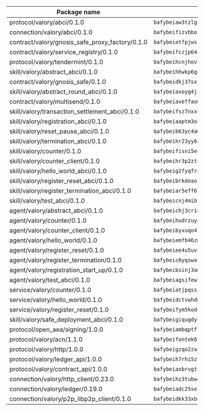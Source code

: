 | Package name                                                  | Package hash                                                  |
| ------------------------------------------------------------- | ------------------------------------------------------------- |
| protocol/valory/abci/0.1.0                                    | `bafybeiaw3tzlg3rkvnn5fcufblktmfwngmxugn4yo7pyjp76zz6aqtqcay` |
| connection/valory/abci/0.1.0                                  | `bafybeifizvbborkmrfx6ur663c6cxzwzptu3ejgjxnu7sjozuaqrudg7um` |
| contract/valory/gnosis_safe_proxy_factory/0.1.0               | `bafybeietfpjwsrhjbamd3wv7io7eeuyxjytgez6cagjc44sx23cugsfkju` |
| contract/valory/service_registry/0.1.0                        | `bafybeifczjp64q2splroc6vgmjnqfauzyuv43f6kfodxrdt2gc2pwtwvcm` |
| protocol/valory/tendermint/0.1.0                              | `bafybeihcnjhovvyyfbkuw5sjyfx2lfd4soeocfqzxz54g67333m6nk5gxq` |
| skill/valory/abstract_abci/0.1.0                              | `bafybeihhwkp6ggbsmaowlhagfdakrjmrrrcq4rzpszuaegfap5ukdrrdcm` |
| contract/valory/gnosis_safe/0.1.0                             | `bafybeidkj37sx2kcdut2hzohfrlpdbzg5mtc2jegk5g5rzktyb7fh4lwf4` |
| skill/valory/abstract_round_abci/0.1.0                        | `bafybeiaxoyg4jx56ztrw3g7rm35hgyjn2yh3bovklorm4cjxvbvrvowvem` |
| contract/valory/multisend/0.1.0                               | `bafybeiaveffaomsnmsc5hx62o77u7ilma6eipox7m5lrwa56737ektva3i` |
| skill/valory/transaction_settlement_abci/0.1.0                | `bafybeifsz7nxx6csm664ggmt6aaajz2wkxjan53vhll3jlhkyet3svheay` |
| skill/valory/registration_abci/0.1.0                          | `bafybeiaaptm3oei4cktp5as2smvzrkbas57myzw2umrtcsob6lt4unpuve` |
| skill/valory/reset_pause_abci/0.1.0                           | `bafybeib63yc4amudmvzkkydfotjtgjdqqx7323evhjvyeawyvub7wfa4hi` |
| skill/valory/termination_abci/0.1.0                           | `bafybeihr23yy6dupz2rzmuvopgmkysao6xnr3tkoq2te5r7vb4j4dpmsri` |
| skill/valory/counter/0.1.0                                    | `bafybeifisni5eqldoxz6mjwiw7fzryoicqhv65qwtq23ucqo55fxas6w2m` |
| skill/valory/counter_client/0.1.0                             | `bafybeihr3p2ztqpbgzuo4xi7gwq4hjcc3khibirritnxkajaugshlzxjke` |
| skill/valory/hello_world_abci/0.1.0                           | `bafybeig2fyqfropo77q77rdtau5vfh2lbkko5uwa6vwennypognekpk7ky` |
| skill/valory/register_reset_abci/0.1.0                        | `bafybeibrkdeaolrz5huvfm6oa3g6vizo4lf3sgqsds6q67x3atpmlk3ymu` |
| skill/valory/register_termination_abci/0.1.0                  | `bafybeiar5eff6lqjxyfl3ea6edpan3yny2pzcuxqn22mcgrfeutvjzcxae` |
| skill/valory/test_abci/0.1.0                                  | `bafybeicnj4mib7kr7kb4dbtqjqsofdrpuaxvo7oi4tkesjjh3g4iy4xsuu` |
| agent/valory/abstract_abci/0.1.0                              | `bafybeichj3cri6gmoqfy2sr4osepi3j6gydotkrqicsrbljdbvth2unske` |
| agent/valory/counter/0.1.0                                    | `bafybeihudrzuydzomzzfimdeo4osvjwolqye6wqazdycr7ks32kx4sb3vi` |
| agent/valory/counter_client/0.1.0                             | `bafybeibyxuqo4itomksd6wvr3loblr2ba4jxa4x3wvtgr3rofpl5xueaaa` |
| agent/valory/hello_world/0.1.0                                | `bafybeiemfb46zmcpvls7jmaytm4l2gws4iv5lg6ag24bnsxaaz3ejfsoay` |
| agent/valory/register_reset/0.1.0                             | `bafybeiee4u5uv5zlpktxkz5hicfmkoipok3d56qyx4uzat65jfdcdmt2sa` |
| agent/valory/register_termination/0.1.0                       | `bafybeic6yqswaibpcpxqjri3fzyy4cvnvd5uynfvnibinrpz4r2qhtt7ke` |
| agent/valory/registration_start_up/0.1.0                      | `bafybeibsinj3amvheuby3kcok2vixsnm55vsywot5hrbnf3areboxnilui` |
| agent/valory/test_abci/0.1.0                                  | `bafybeiagsifewlqct55kl2kaejh23nsu4pnkfsl3hji4mi74mo6dkx5dxq` |
| service/valory/counter/0.1.0                                  | `bafybeiatjpqssigagb5ergjehn5xietc25pff5aviezn3sct53rcs54y3m` |
| service/valory/hello_world/0.1.0                              | `bafybeidctvwhdmpsuil22pirhmdrtltjxhjbyhkz7nebrgwucswadw7qqe` |
| service/valory/register_reset/0.1.0                           | `bafybeifym5koddklc3vit4ozfhjorowjbl3krbgikkza4au6ooq2kxerti` |
| skill/valory/safe_deployment_abci/0.1.0                       | `bafybeigiqugdybdste7aen36ejommti7rf4g22behh3scxl3tcrdanivne` |
| protocol/open_aea/signing/1.0.0                               | `bafybeiambqptflge33eemdhis2whik67hjplfnqwieoa6wblzlaf7vuo44` |
| protocol/valory/acn/1.1.0                                     | `bafybeifontek6tvaecatoauiule3j3id6xoktpjubvuqi3h2jkzqg7zh7a` |
| protocol/valory/http/1.0.0                                    | `bafybeigzqo2zaakcjtzzsm6dh4x73v72xg6ctk6muyp5uq5ueb7y34fbxy` |
| protocol/valory/ledger_api/1.0.0                              | `bafybeih7rhi5zvfvwakx5ifgxsz2cfipeecsh7bm3gnudjxtvhrygpcftq` |
| protocol/valory/contract_api/1.0.0                            | `bafybeiaxbrvgtbdrh4lslskuxyp4awyr4whcx3nqq5yrr6vimzsxg5dy64` |
| connection/valory/http_client/0.23.0                          | `bafybeihz3tubwado7j3wlivndzzuj3c6fdsp4ra5r3nqixn3ufawzo3wii` |
| connection/valory/ledger/0.19.0                               | `bafybeiadc25se7dgnn4mufztwpzdono4xsfs45qknzdqyi3gckn6ccuv44` |
| connection/valory/p2p_libp2p_client/0.1.0                     | `bafybeidkk33xbga54szmitk6uwsi3ef56hbbdbuasltqtiyki34hgfpnxa` |
